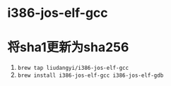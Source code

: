 # i386-jos-elf-gcc
# 将sha1更新为sha256
1. `brew tap liudangyi/i386-jos-elf-gcc`
2. `brew install i386-jos-elf-gcc i386-jos-elf-gdb`
